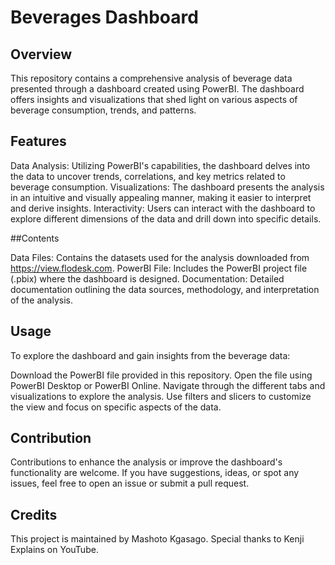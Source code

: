 # Beverages Dashboard

## Overview

This repository contains a comprehensive analysis of beverage data presented through a dashboard created using PowerBI. The dashboard offers insights and visualizations that shed light on various aspects of beverage consumption, trends, and patterns.

## Features

Data Analysis: Utilizing PowerBI's capabilities, the dashboard delves into the data to uncover trends, correlations, and key metrics related to beverage consumption.
Visualizations: The dashboard presents the analysis in an intuitive and visually appealing manner, making it easier to interpret and derive insights.
Interactivity: Users can interact with the dashboard to explore different dimensions of the data and drill down into specific details.

##Contents

Data Files: Contains the datasets used for the analysis downloaded from https://view.flodesk.com.
PowerBI File: Includes the PowerBI project file (.pbix) where the dashboard is designed.
Documentation: Detailed documentation outlining the data sources, methodology, and interpretation of the analysis.

## Usage

To explore the dashboard and gain insights from the beverage data:

Download the PowerBI file provided in this repository.
Open the file using PowerBI Desktop or PowerBI Online.
Navigate through the different tabs and visualizations to explore the analysis.
Use filters and slicers to customize the view and focus on specific aspects of the data.

## Contribution
Contributions to enhance the analysis or improve the dashboard's functionality are welcome. If you have suggestions, ideas, or spot any issues, feel free to open an issue or submit a pull request.

## Credits
This project is maintained by Mashoto Kgasago. Special thanks to Kenji Explains on YouTube.


